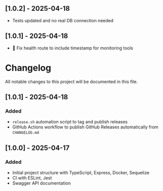 ## [1.0.2] - 2025-04-18
- Tests updated and no real DB connection needed

## [1.0.1] - 2025-04-18
- 🐛 Fix health route to include timestamp for monitoring tools

# Changelog

All notable changes to this project will be documented in this file.

## [1.0.1] - 2025-04-18

### Added

- `release.sh` automation script to tag and publish releases
- GitHub Actions workflow to publish GitHub Releases automatically from `CHANGELOG.md`

## [1.0.0] - 2025-04-17

### Added

- Initial project structure with TypeScript, Express, Docker, Sequelize
- CI with ESLint, Jest
- Swagger API documentation
